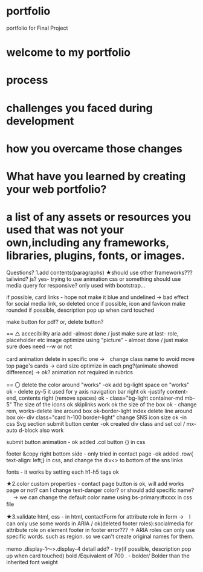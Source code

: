 # portfolio
portfolio for Final Project

# welcome to my portfolio

# process 

# challenges you faced during development
# how you overcame those changes

# What have you learned by creating your web portfolio? 

# a list of any assets or resources you used that was not your own,including any frameworks, libraries, plugins, fonts, or images. 


Questions?
1.add contents(paragraphs)
★should use other frameworks??? tailwind? js? yes- trying to use animation css or something
should use media query for responsive? only used with bootstrap...

if possible, card links - hope not make it blue and undelined  → bad effect for social media link, so deleted once
if possible, icon and favicon make rounded
if possible, description pop up when card touched

make button for pdf? or, delete button?

==
△
accecibility aria add -almost done / just make sure at last- role, placeholder etc
image optimize using "picture" - almost done / just make sure does need --w or not 

card animation delete in specific one →　change class name to avoid move top page's cards
→ card size optimize in each png?(animate showed difference)  → ok? animation not required in rubrics


==
〇
delete the color around "works" -ok add bg-light
space on "works" ok - delete py-5 it used for y axis
navigation bar right ok -justify content-end, contents right (remove spaces) ok - class="bg-light container-md mb-5"
The size of the icons ok
skiplinks work ok
the size of the box ok - change rem, 
works-delete line around box ok-border-light
index delete line around box ok- div class="card h-100 border-light"
change SNS icon size ok -in css Svg section
submit button center -ok  created div class and set col / mx-auto d-block also work

submit button animation - ok added  .col button {} in css

footer &copy right bottom side - only tried in contact page -ok  added .row{ text-align: left;} in css, and change the div<> to bottom of the sns links

fonts - it works by setting each h1-h5 tags ok

★2.color custom properties - contact page button is ok, will add works page or not? can I change text-danger color? or should add specific name? 　
→ we can change the default color name using bs-primary:#xxxx in css file

★3.validate html, css -  in html, contactForm for attribute role in form →　I can only use some words in ARIA /  ok(deleted footer roles):socialmedia for attribute role on element footer in footer error??? → ARIA roles can only use specific words. such as region. so we can't create original names for them.



memo
.display-1～>.display-4 
detail add? - try(if possible, description pop up when card touched)
bold /Equivalent of 700 . - bolder/ Bolder than the inherited font weight